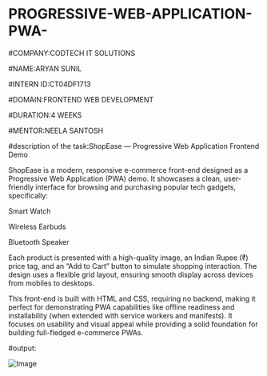 # PROGRESSIVE-WEB-APPLICATION-PWA-

#COMPANY:CODTECH IT SOLUTIONS

#NAME:ARYAN SUNIL

#INTERN ID:CT04DF1713

#DOMAIN:FRONTEND WEB DEVELOPMENT

#DURATION:4 WEEKS

#MENTOR:NEELA SANTOSH

#description of the task:ShopEase — Progressive Web Application Frontend Demo

ShopEase is a modern, responsive e-commerce front-end designed as a Progressive Web Application (PWA) demo. It showcases a clean, user-friendly interface for browsing and purchasing popular tech gadgets, specifically:

Smart Watch

Wireless Earbuds

Bluetooth Speaker

Each product is presented with a high-quality image, an Indian Rupee (₹) price tag, and an “Add to Cart” button to simulate shopping interaction. The design uses a flexible grid layout, ensuring smooth display across devices from mobiles to desktops.

This front-end is built with HTML and CSS, requiring no backend, making it perfect for demonstrating PWA capabilities like offline readiness and installability (when extended with service workers and manifests). It focuses on usability and visual appeal while providing a solid foundation for building full-fledged e-commerce PWAs.

#output:

![Image](https://github.com/user-attachments/assets/7bbecb37-047c-4cb4-85d5-f2c1d398b983)
